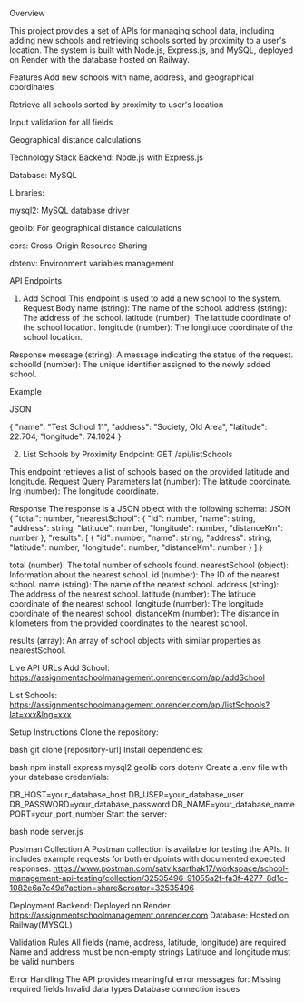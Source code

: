Overview


This project provides a set of APIs for managing school data, including adding new schools and retrieving schools sorted by proximity to a user's location. The system is built with Node.js, Express.js, and MySQL, deployed on Render with the database hosted on Railway.

Features
Add new schools with name, address, and geographical coordinates

Retrieve all schools sorted by proximity to user's location

Input validation for all fields

Geographical distance calculations

Technology Stack
Backend: Node.js with Express.js

Database: MySQL

Libraries:

mysql2: MySQL database driver

geolib: For geographical distance calculations

cors: Cross-Origin Resource Sharing

dotenv: Environment variables management

API Endpoints
1. Add School
This endpoint is used to add a new school to the system.
Request Body
name (string): The name of the school.
address (string): The address of the school.
latitude (number): The latitude coordinate of the school location.
longitude (number): The longitude coordinate of the school location.

Response
message (string): A message indicating the status of the request.
schoolId (number): The unique identifier assigned to the newly added school.

Example

JSON

{
  "name": "Test School 11",
  "address": "Society, Old Area",
  "latitude": 22.704,
  "longitude": 74.1024
}


2. List Schools by Proximity
Endpoint: GET /api/listSchools

This endpoint retrieves a list of schools based on the provided latitude and longitude.
Request
Query Parameters
lat (number): The latitude coordinate.
lng (number): The longitude coordinate.

Response
The response is a JSON object with the following schema:
JSON
{
    "total": number,
    "nearestSchool": {
        "id": number,
        "name": string,
        "address": string,
        "latitude": number,
        "longitude": number,
        "distanceKm": number
    },
    "results": [
        {
            "id": number,
            "name": string,
            "address": string,
            "latitude": number,
            "longitude": number,
            "distanceKm": number
        }
    ]
}

total (number): The total number of schools found.
nearestSchool (object): Information about the nearest school.
id (number): The ID of the nearest school.
name (string): The name of the nearest school.
address (string): The address of the nearest school.
latitude (number): The latitude coordinate of the nearest school.
longitude (number): The longitude coordinate of the nearest school.
distanceKm (number): The distance in kilometers from the provided coordinates to the nearest school.

results (array): An array of school objects with similar properties as nearestSchool.




Live API URLs
Add School: https://assignmentschoolmanagement.onrender.com/api/addSchool

List Schools: https://assignmentschoolmanagement.onrender.com/api/listSchools?lat=xxx&lng=xxx


Setup Instructions
Clone the repository:

bash
git clone [repository-url]
Install dependencies:

bash
npm install express mysql2 geolib cors dotenv
Create a .env file with your database credentials:

DB_HOST=your_database_host
DB_USER=your_database_user
DB_PASSWORD=your_database_password
DB_NAME=your_database_name
PORT=your_port_number
Start the server:

bash
node server.js

Postman Collection
A Postman collection is available for testing the APIs. It includes example requests for both endpoints with documented expected responses.
https://www.postman.com/satviksarthak17/workspace/school-management-api-testing/collection/32535496-91055a2f-fa3f-4277-8d1c-1082e6a7c49a?action=share&creator=32535496

Deployment
Backend: Deployed on Render
https://assignmentschoolmanagement.onrender.com
Database: Hosted on Railway(MYSQL)

Validation Rules
All fields (name, address, latitude, longitude) are required
Name and address must be non-empty strings
Latitude and longitude must be valid numbers

Error Handling
The API provides meaningful error messages for:
Missing required fields
Invalid data types
Database connection issues
